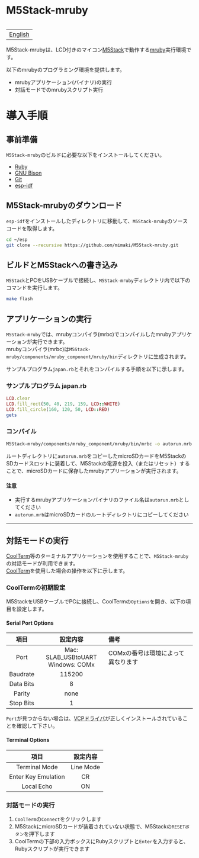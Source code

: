 # M5Stack-mruby

<table align="right"><tr><td><a href="README.md">English</a></td></tr></table><br/>

M5Stack-mrubyは、LCD付きのマイコン[M5Stack](https://m5stack.com/)で動作する[mruby](http://mruby.org/)実行環境です。

以下のmrubyのプログラミング環境を提供します。

- mrubyアプリケーション(バイナリ)の実行
- 対話モードでのmrubyスクリプト実行

# 導入手順

## 事前準備

`M5Stack-mruby`のビルドに必要な以下をインストールしてください。

- [Ruby](https://www.ruby-lang.org/)
- [GNU Bison](https://www.gnu.org/software/bison/)
- [Git](https://git-scm.com/)
- [esp-idf](https://github.com/espressif/esp-idf)

## M5Stack-mrubyのダウンロード

`esp-idf`をインストールしたディレクトリに移動して、`M5Stack-mruby`のソースコードを取得します。

```bash
cd ~/esp
git clone --recursive https://github.com/mimaki/M5Stack-mruby.git
```

## ビルドとM5Stackへの書き込み

`M5Stack`とPCをUSBケーブルで接続し、`M5Stack-mruby`ディレクトリ内で以下のコマンドを実行します。

```bash
make flash
```

## アプリケーションの実行

`M5Stack-mruby`では、mrubyコンパイラ(mrbc)でコンパイルしたmrubyアプリケーションが実行できます。  
mrubyコンパイラ(mrbc)は``M5Stack-mruby/components/mruby_component/mruby/bin``ディレクトリに生成されます。

サンプルプログラム`japan.rb`とそれをコンパイルする手順を以下に示します。

### サンプルプログラム japan.rb

```rb
LCD.clear
LCD.fill_rect(50, 40, 219, 159, LCD::WHITE)
LCD.fill_circle(160, 120, 50, LCD::RED)
gets
```

### コンパイル

```bash
M5Stack-mruby/components/mruby_component/mruby/bin/mrbc -o autorun.mrb japan.rb
```

ルートディレクトリに`autorun.mrb`をコピーしたmicroSDカードをM5StackのSDカードスロットに装着して、M5Stackの電源を投入（またはリセット）することで、microSDカードに保存したmrubyアプリーションが実行されます。

#### 注意

- 実行するmrubyアプリケーションバイナリのファイル名は`autorun.mrb`としてください
- `autorun.mrb`はmicroSDカードのルートディレクトリにコピーしてください

---
## 対話モードの実行

[CoolTerm](http://freeware.the-meiers.org/)等のターミナルアプリケーションを使用することで、`M5Stack-mruby`の対話モードが利用できます。  
[CoolTerm](http://freeware.the-meiers.org/)を使用した場合の操作を以下に示します。

### CoolTermの初期設定

M5StackをUSBケーブルでPCに接続し、CoolTermの`Options`を開き、以下の項目を設定します。

#### Serial Port Options

|項目|設定内容|備考|
|:-:|:-:|:--|
|Port|Mac: SLAB_USBtoUART<br/>Windows: COMx|COMxの番号は環境によって異なります|
|Baudrate|115200|　|
|Data Bits|8|　|
|Parity|none|　|
|Stop Bits|1|　|

`Port`が見つからない場合は、[VCPドライバ](https://www.silabs.com/products/development-tools/software/usb-to-uart-bridge-vcp-drivers)が正しくインストールされていることを確認して下さい。

#### Terminal Options

|項目|設定内容|
|:-:|:-:|
|Terminal Mode|Line Mode|
|Enter Key Emulation|CR|
|Local Echo|ON|

### 対話モードの実行

1. `CoolTerm`の`Connect`をクリックします
2. M5StackにmicroSDカードが装着されていない状態で、M5Stackの`RESETボタン`を押下します
3. CoolTermの下部の入力ボックスにRubyスクリプトと`Enter`を入力すると、Rubyスクリプトが実行できます

